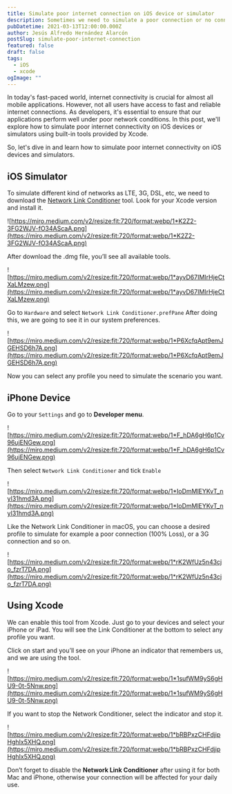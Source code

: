 ```yaml
---
title: Simulate poor internet connection on iOS device or simulator
description: Sometimes we need to simulate a poor connection or no connection in our iOS simulator. One way to do this is disabling our WiFi from our Mac or device, but what about simulating a 3G, LTE, DSL, edge, etc connection? In this post, I want to share with you some options to do this in both an iOS simulator and a real device.
pubDatetime: 2021-03-13T12:00:00.000Z
author: Jesús Alfredo Hernández Alarcón
postSlug: simulate-poor-internet-connection
featured: false
draft: false
tags:
  - iOS
  - xcode
ogImage: ""
---
```


In today's fast-paced world, internet connectivity is crucial for almost all mobile applications. However, not all users have access to fast and reliable internet connections. As developers, it's essential to ensure that our applications perform well under poor network conditions. In this post, we'll explore how to simulate poor internet connectivity on iOS devices or simulators using built-in tools provided by Xcode.

So, let's dive in and learn how to simulate poor internet connectivity on iOS devices and simulators.

## iOS Simulator

To simulate different kind of networks as LTE, 3G, DSL, etc, we need to download the [Network Link Conditioner](https://idmsa.apple.com/IDMSWebAuth/signin.html?path=%2Fdownload%2Fall%2F&appIdKey=891bd3417a7776362562d2197f89480a8547b108fd934911bcbea0110d07f757&rv=0) tool. Look for your Xcode version and install it.

![https://miro.medium.com/v2/resize:fit:720/format:webp/1*K2Z2-3FG2WJV-fO34AScaA.png](https://miro.medium.com/v2/resize:fit:720/format:webp/1*K2Z2-3FG2WJV-fO34AScaA.png)

After download the .dmg file, you’ll see all available tools.

![https://miro.medium.com/v2/resize:fit:720/format:webp/1*ayvD67IMIrHjeCtXaLMzew.png](https://miro.medium.com/v2/resize:fit:720/format:webp/1*ayvD67IMIrHjeCtXaLMzew.png)

Go to `Hardware` and select `Network Link Conditioner.prefPane` After doing this, we are going to see it in our system preferences.

![https://miro.medium.com/v2/resize:fit:720/format:webp/1*P6XcfqApt9emJGEHSD6h7A.png](https://miro.medium.com/v2/resize:fit:720/format:webp/1*P6XcfqApt9emJGEHSD6h7A.png)

Now you can select any profile you need to simulate the scenario you want.

## iPhone Device

Go to your `Settings` and go to **Developer menu**.

![https://miro.medium.com/v2/resize:fit:720/format:webp/1*F_hDA6gH6p1Cv96ujENGew.png](https://miro.medium.com/v2/resize:fit:720/format:webp/1*F_hDA6gH6p1Cv96ujENGew.png)

Then select `Network Link Conditioner` and tick `Enable`

![https://miro.medium.com/v2/resize:fit:720/format:webp/1*IoDmMlEYKvT_nyI31hmd3A.png](https://miro.medium.com/v2/resize:fit:720/format:webp/1*IoDmMlEYKvT_nyI31hmd3A.png)

Like the Network Link Conditioner in macOS, you can choose a desired profile to simulate for example a poor connection (100% Loss), or a 3G connection and so on.

![https://miro.medium.com/v2/resize:fit:720/format:webp/1*rK2WfUz5n43cjo_fzrT7DA.png](https://miro.medium.com/v2/resize:fit:720/format:webp/1*rK2WfUz5n43cjo_fzrT7DA.png)

## Using Xcode

We can enable this tool from Xcode. Just go to your devices and select your iPhone or iPad. You will see the Link Conditioner at the bottom to select any profile you want.

Click on start and you’ll see on your iPhone an indicator that remembers us, and we are using the tool.

![https://miro.medium.com/v2/resize:fit:720/format:webp/1*1sufWM9yS6gHU9-0t-5Nnw.png](https://miro.medium.com/v2/resize:fit:720/format:webp/1*1sufWM9yS6gHU9-0t-5Nnw.png)

If you want to stop the Network Conditioner, select the indicator and stop it.

![https://miro.medium.com/v2/resize:fit:720/format:webp/1*bRBPxzCHFdjipHghIx5XHQ.png](https://miro.medium.com/v2/resize:fit:720/format:webp/1*bRBPxzCHFdjipHghIx5XHQ.png)

Don’t forget to disable the **Network Link Conditioner** after using it for both Mac and iPhone, otherwise your connection will be affected for your daily use.
